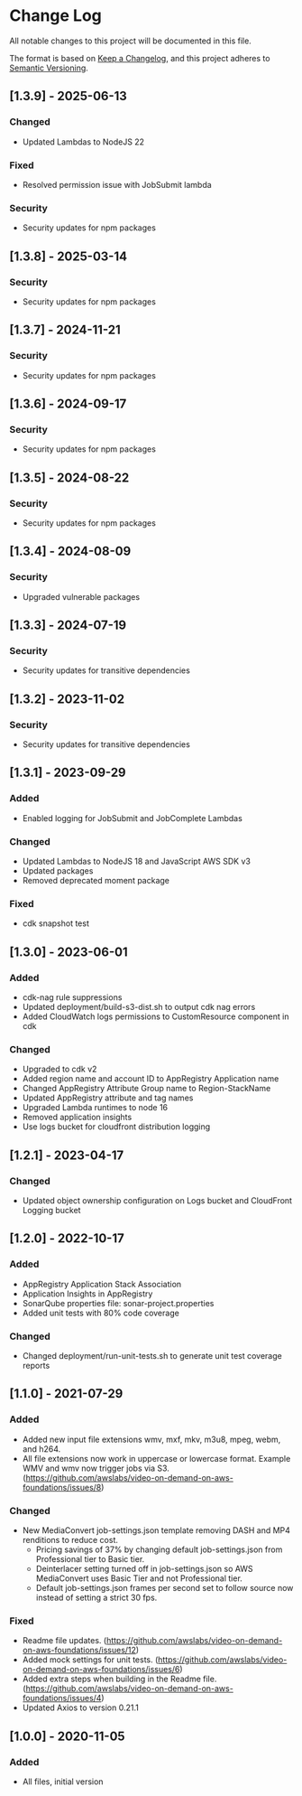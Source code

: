 # Change Log

All notable changes to this project will be documented in this file.

The format is based on [Keep a Changelog](https://keepachangelog.com/en/1.0.0/),
and this project adheres to [Semantic Versioning](https://semver.org/spec/v2.0.0.html).

## [1.3.9] - 2025-06-13

### Changed

- Updated Lambdas to NodeJS 22

### Fixed

- Resolved permission issue with JobSubmit lambda

### Security

- Security updates for npm packages

## [1.3.8] - 2025-03-14

### Security

- Security updates for npm packages

## [1.3.7] - 2024-11-21

### Security

- Security updates for npm packages

## [1.3.6] - 2024-09-17

### Security

- Security updates for npm packages

## [1.3.5] - 2024-08-22

### Security

- Security updates for npm packages

## [1.3.4] - 2024-08-09

### Security

- Upgraded vulnerable packages

## [1.3.3] - 2024-07-19

### Security

- Security updates for transitive dependencies

## [1.3.2] - 2023-11-02

### Security

- Security updates for transitive dependencies

## [1.3.1] - 2023-09-29

### Added

- Enabled logging for JobSubmit and JobComplete Lambdas

### Changed

- Updated Lambdas to NodeJS 18 and JavaScript AWS SDK v3
- Updated packages
- Removed deprecated moment package

### Fixed

- cdk snapshot test

## [1.3.0] - 2023-06-01

### Added

- cdk-nag rule suppressions
- Updated deployment/build-s3-dist.sh to output cdk nag errors
- Added CloudWatch logs permissions to CustomResource component in cdk

### Changed

- Upgraded to cdk v2
- Added region name and account ID to AppRegistry Application name
- Changed AppRegistry Attribute Group name to Region-StackName
- Updated AppRegistry attribute and tag names
- Upgraded Lambda runtimes to node 16
- Removed application insights
- Use logs bucket for cloudfront distribution logging

## [1.2.1] - 2023-04-17

### Changed

- Updated object ownership configuration on Logs bucket and CloudFront Logging bucket

## [1.2.0] - 2022-10-17

### Added

- AppRegistry Application Stack Association
- Application Insights in AppRegistry
- SonarQube properties file: sonar-project.properties
- Added unit tests with 80% code coverage

### Changed

- Changed deployment/run-unit-tests.sh to generate unit test coverage reports

## [1.1.0] - 2021-07-29

### Added

- Added new input file extensions wmv, mxf, mkv, m3u8, mpeg, webm, and h264.
- All file extensions now work in uppercase or lowercase format. Example WMV and wmv now trigger jobs via S3. (<https://github.com/awslabs/video-on-demand-on-aws-foundations/issues/8>)

### Changed

- New MediaConvert job-settings.json template removing DASH and MP4 renditions to reduce cost.
  - Pricing savings of 37% by changing default job-settings.json from Professional tier to Basic tier.
  - Deinterlacer setting turned off in job-settings.json so AWS MediaConvert uses Basic Tier and not Professional tier.
  - Default job-settings.json frames per second set to follow source now instead of setting a strict 30 fps.

### Fixed

- Readme file updates. (<https://github.com/awslabs/video-on-demand-on-aws-foundations/issues/12>)
- Added mock settings for unit tests. (<https://github.com/awslabs/video-on-demand-on-aws-foundations/issues/6>)
- Added extra steps when building in the Readme file. (<https://github.com/awslabs/video-on-demand-on-aws-foundations/issues/4>)
- Updated Axios to version 0.21.1

## [1.0.0] - 2020-11-05

### Added

- All files, initial version
